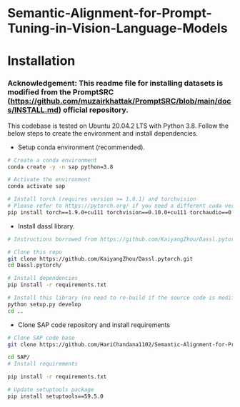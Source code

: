 # Semantic-Alignment-for-Prompt-Tuning-in-Vision-Language-Models

# Installation

### Acknowledgement: This readme file for installing datasets is modified from the PromptSRC (https://github.com/muzairkhattak/PromptSRC/blob/main/docs/INSTALL.md) official repository.

This codebase is tested on Ubuntu 20.04.2 LTS with Python 3.8. Follow the below steps to create the environment and install dependencies.

* Setup conda environment (recommended).
```bash
# Create a conda environment
conda create -y -n sap python=3.8

# Activate the environment
conda activate sap

# Install torch (requires version >= 1.8.1) and torchvision
# Please refer to https://pytorch.org/ if you need a different cuda version
pip install torch==1.9.0+cu111 torchvision==0.10.0+cu111 torchaudio==0.9.0 -f https://download.pytorch.org/whl/torch_stable.html
```

* Install dassl library.
```bash
# Instructions borrowed from https://github.com/KaiyangZhou/Dassl.pytorch#installation

# Clone this repo
git clone https://github.com/KaiyangZhou/Dassl.pytorch.git
cd Dassl.pytorch/

# Install dependencies
pip install -r requirements.txt

# Install this library (no need to re-build if the source code is modified)
python setup.py develop
cd ..
```

* Clone SAP code repository and install requirements
```bash
# Clone SAP code base
git clone https://github.com/HariChandana1102/Semantic-Alignment-for-Prompt-Tuning-in-Vision-Language-Models.git

cd SAP/
# Install requirements

pip install -r requirements.txt

# Update setuptools package 
pip install setuptools==59.5.0
```

